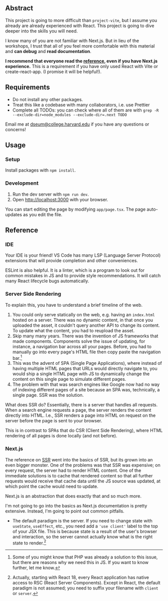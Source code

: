 ## Abstract

This project is going to more difficult than `project-vite`, but I assume you already are already experienced with React. This project is going to dive deeper into the skills you will need.

I know many of you are not familiar with Next.js. But in lieu of the workshops, I trust that all of you feel more comfortable with this material and **can debug** and **read documentation**.

**I recommend that everyone read the [reference](#reference), even if you have Next.js experience.** This is a requirement if you have only used React with Vite or create-react-app. (I promise it will be helpful!).

## Requirements

- Do not install any other packages.
- Treat this like a codebase with many collaborators, i.e. use Prettier
- Complete all TODOs: you can check where all of them are with `grep -R --exclude-dir=node_modules --exclude-dir=.next TODO`

Email me at [dseum@college.harvard.edu](mailto:dseum@college.harvard.edu) if you have any questions or concerns!

## Usage

### Setup

Install packages with `npm install`.

### Development

1. Run the dev server with `npm run dev`.
2. Open [http://localhost:3000](http://localhost:3000) with your browser.

You can start editing the page by modifying `app/page.tsx`. The page auto-updates as you edit the file.

## Reference

### IDE

Your IDE is your friend! VS Code has many LSP (Language Server Protocol) extensions that will provide completion and other conveniences.

ESLint is also helpful. It is a linter, which is a program to look out for common mistakes in JS and to provide style recommendations. It will catch many React lifecycle bugs automatically.

### Server Side Rendering

To explain this, you have to understand a brief timeline of the web.

1. You could only serve statically on the web, e.g. having an `index.html` hosted on a server. There was no dynamic content, in that once you uploaded the asset, it couldn't query another API to change its content. To update what the content, you had to reupload the asset.
2. Skip many many years. There was the invention of JS frameworks that made components. Components solve the issue of updating, for instance, a navigation bar across all your pages. Before, you had to manually go into every page's HTML file then copy paste the navigation bar.[^1]
3. This was the advent of SPA (Single Page Applications), where instead of having multiple HTML pages that URLs would directly navigate to, you would ship a single HTML page with JS to dynamically change the content on this single page to simulate different pages.
4. The problem with that was search engines like Google now had no way of indexing different pages of a site because an SPA was, technically, a single page. SSR was the solution.

What does SSR do? Essentially, there is a server that handles all requests. When a search engine requests a page, the server renders the content directly into HTML. I.e., SSR renders a page into HTML on request on the server before the page is sent to your browser.

This is in contrast to SPAs that do CSR (Client Side Rendering), where HTML rendering of all pages is done locally (and not before).

[^1]: Some of you might know that PHP was already a solution to this issue, but there are reasons why we need this in JS. If you want to know further, let me know.

### Next.js

The reference on [SSR](#ssr) went into the basics of SSR, but its grown into an even bigger monster. One of the problems was that SSR was expensive; on every request, the server had to render HTML content. One of the immediate solutions is to cache that rendered content so that all further requests would receive that cache data until the JS source was updated, at which point the cache would need to update.

Next.js is an abstraction that does exactly that and so much more.

I'm not going to go into the basics as Next.js documentation is pretty extensive. Instead, I'm going to point out common pitfalls.

- The default paradigm is the server. If you need to change state with `useState`, `useEffect`, etc., you need add a `'use client'` label to the top of your JSX file. This is because state is a result of the user's browser and interaction, so the server cannot actually know what is the right state to render.[^2]

[^2]: Actually, starting with React 18, every React application has native access to RSC (React Server Components). Except in React, the default paradigm is not assumed; you need to suffix your filename with `client` or `server`.
